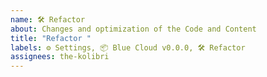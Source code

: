 ```yaml
---
name: 🛠 Refactor
about: Changes and optimization of the Code and Content
title: "Refactor "
labels: ⚙️ Settings, 📦 Blue Cloud v0.0.0, 🛠 Refactor
assignees: the-kolibri
---
```


